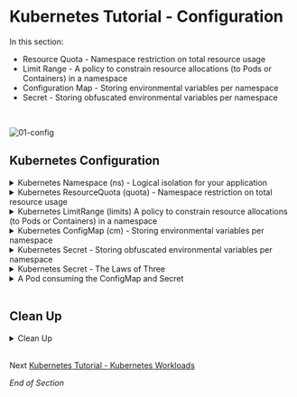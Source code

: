 # Kubernetes Tutorial - Configuration

In this section:

- Resource Quota - Namespace restriction on total resource usage
- Limit Range - A policy to constrain resource allocations (to Pods or Containers) in a namespace
- Configuration Map - Storing environmental variables per namespace
- Secret  - Storing obfuscated environmental variables per namespace
<br />

![01-config](https://user-images.githubusercontent.com/18049790/135598375-34b557bc-96fd-499b-bc02-c2bb0c743199.jpg)
<br />

## Kubernetes Configuration

<details class="faq box"><summary>Kubernetes Namespace (ns) - Logical isolation for your application</summary>
<p>

```bash
kubectl create namespace ns-bootcamp-configuration
kubectl config set-context --current --namespace=ns-bootcamp-configuration
```

</p>
</details>

<details class="faq box"><summary>Kubernetes ResourceQuota (quota) - Namespace restriction on total resource usage</summary>
<p>

> Problem Statement:  I want to prevent resource contention and "land grabs" by controlling how much CPU or memory an application can consume.
>
> tl;dr – CPU and Memory constraints for the namespace

![03-quota](https://user-images.githubusercontent.com/18049790/140637139-550aec0f-1e2e-4988-9d31-b0b62efaf77b.jpg)

kubernetes.io bookmark: [Create a ResourceQuota](https://kubernetes.io/docs/tasks/administer-cluster/manage-resources/quota-memory-cpu-namespace/#create-a-resourcequota)

```yaml
cat << EOF | kubectl apply -f -
apiVersion: v1
kind: ResourceQuota
metadata:
  name: my-quota  
spec:
  hard:
    cpu: 500Mi
    memory: 2G
EOF
```

</p>
</details>

<details class="faq box"><summary>Kubernetes LimitRange (limits) A policy to constrain resource allocations (to Pods or Containers) in a namespace</summary>
<p>

![03-quota](https://user-images.githubusercontent.com/18049790/140637139-550aec0f-1e2e-4988-9d31-b0b62efaf77b.jpg)

> Problem Statement: I want to set default CPU and Memory allocations for my microservices if missing
>
> tl;dr – Forgot to define CPU and Memory in your Pod spec, no worries let me set some defaults for you

```yaml
cat << EOF | kubectl apply -f -
apiVersion: v1
kind: LimitRange
metadata:
  name: my-limit-range  
spec:
  limits:
  - default:
      cpu: 250m
      memory: 256Mi
    defaultRequest:
      cpu: 100m
      memory: 128Mi
    type: Container 
EOF
```

</p>
</details>

<details class="faq box"><summary>Kubernetes ConfigMap (cm) - Storing environmental variables per namespace</summary>
<p>

> Problem Statement: I want to store configuration (environmental variables) in the environment
>
> tl;dr – All configuration data should be stored separately from the code

![03-cm](https://user-images.githubusercontent.com/18049790/140637134-aa560ccb-cba8-47be-9f3a-3e8cc19d719a.jpg)

kubernetes.io bookmark: [Define a container environment variable with data from a single ConfigMap](https://kubernetes.io/docs/tasks/configure-pod-container/configure-pod-configmap/#define-a-container-environment-variable-with-data-from-a-single-configmap)

```yaml
cat << EOF | kubectl apply -f -
apiVersion: v1
kind: ConfigMap
metadata:
  name: my-configmap  
data:
  error-log-level: notice
EOF
```

</p>
</details>

<details class="faq box"><summary>Kubernetes Secret  - Storing obfuscated environmental variables per namespace</summary>
<p>

> Problem Statement: I want a way to obfuscate my environmental variables
> 
> tl;dr – base64 encoded environment variables in memory

![03-secret](https://user-images.githubusercontent.com/18049790/140637140-709ae658-74e4-4a76-aa5f-b2751cb1e4c7.jpg)

kubernetes.io bookmark: [Using Secrets as environment variables](https://kubernetes.io/docs/concepts/configuration/secret/#using-secrets-as-environment-variables)

```yaml
cat << EOF | kubectl apply -f -
apiVersion: v1
kind: Secret
metadata:
  name: my-secret  
data:
  password: MTIzNDU2
  user: Ym9i
kind: Secret
metadata:
  name: my-secret
EOF
```

</p>
</details>

<details class="faq box"><summary>Kubernetes Secret  - The Laws of Three</summary>
<p>

> tl;dr – Kubernetes always respects the Law of Three

<details class="faq box"><summary>Kubernetes Secret  - Types of Secret</summary>
<p>

There are three types of secret: (TYPES)
* [generic](https://kubernetes.io/docs/concepts/configuration/secret/#opaque-secrets) #👈👈👈 Part of CKAD exam
  * Create a secret from a local file, directory, or literal value
* [tls](https://kubernetes.io/docs/concepts/configuration/secret/#docker-config-secrets) 
  * Create a TLS secret
* [docker-registry](https://kubernetes.io/docs/concepts/configuration/secret/#docker-config-secrets)
  * Create a secret for use with a Docker registry

</p>
</details>


<details class="faq box"><summary>Kubernetes Secret  - Create a Secret</summary>
<p>

There are three ways to create a secret: (CREATION)
* [create Secret using kubectl command](https://kubernetes.io/docs/tasks/configmap-secret/managing-secret-using-kubectl/) #👈👈👈 Part of CKAD exam
* [create Secret from config file](https://kubernetes.io/docs/tasks/configmap-secret/managing-secret-using-config-file/)
* [create Secret using kustomize](https://kubernetes.io/docs/tasks/configmap-secret/managing-secret-using-kustomize/)

</p>
</details>


<details class="faq box"><summary>Kubernetes Secret  - Consume a Secret</summary>
<p>

There are three ways to use a secret: (CONSUMPTION)
* As files in a volume mounted on one or more of its containers
* As container environment variable #👈👈👈 Part of CKAD exam
* By the `kubelet` when pulling images for the Pod

</p>
</details>

</p>
</details>

<details class="faq box"><summary>A Pod consuming the ConfigMap and Secret</summary>
<p>

![03-pod-cm-sec](https://user-images.githubusercontent.com/18049790/140637137-09125908-0320-49c2-aafd-c91b956bddbf.jpg)

```yaml
cat << EOF | kubectl apply -f -
apiVersion: v1
kind: Pod
metadata:
  name: my-pod  
spec:
  containers:
  - name: my-container
    image: nginx:1.20.0
    ports:
    - containerPort: 80
    env: #👈👈👈 Environment Variable section
      - name: error-log-level
        valueFrom:
          configMapKeyRef:
            name: my-configmap  #👈👈👈 Configuration Map
            key: error-log-level
      - name: SECRET-ENV-USER
        valueFrom:
          secretKeyRef:
            name: my-secret  #👈👈👈 Secret
            key: user
      - name: SECRET-ENV-PASSWORD
        valueFrom:
          secretKeyRef:
            name: my-secret  #👈👈👈 Secret
            key: password
EOF
```

</p>
</details>
<br />

## Clean Up

<details class="faq box"><summary>Clean Up</summary>
<p>

```bash
cd
yes | rm -R ~/ckad/
kubectl delete ns ns-bootcamp-configuration --grace-period 0 --force
```

</p>
</details>
<br />

Next [Kubernetes Tutorial - Kubernetes Workloads](https://github.com/jamesbuckett/ckad-bootcamp/blob/master/03-kubernetes-workloads.md)

_End of Section_

